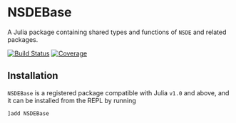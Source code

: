 # NSDEBase

A Julia package containing shared types and functions of `NSDE` and related packages.

[![Build Status](https://github.com/antonuccig/NSDEBase.jl/workflows/CI/badge.svg)](https://github.com/antonuccig/NSDEBase.jl/actions)
[![Coverage](https://codecov.io/gh/antonuccig/NSDEBase.jl/branch/master/graph/badge.svg)](https://codecov.io/gh/antonuccig/NSDEBase.jl)

## Installation

`NSDEBase` is a registered package compatible with Julia `v1.0` and above, and it can be installed from the REPL by running
```julia
]add NSDEBase
```
